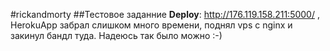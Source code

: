#rickandmorty
##Тестовое заданние
**Deploy**: http://176.119.158.211:5000/ , HerokuApp забрал слишком много времени, поднял vps с nginx и закинул бандл туда. Надеюсь так было можно :-)